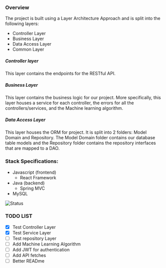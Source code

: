 ### Overview
The project is built using a Layer Architecture Approach and is split into the following layers:
- Controller Layer
- Business Layer
- Data Access Layer
- Common Layer

##### Controller layer
This layer contains the endpoints for the RESTful API. 

##### Business Layer
This layer contains the business logic for our project. More specifically, this layer houses a service for each controller, the errors for all the controllers/services, and the Machine learning algorithm.

##### Data Access Layer
This layer houses the ORM for project. It is split into 2 folders: Model Domain and Repository. The Model Domain folder contains our database table models and the Repository folder contains the repository interfaces that are mapped to a DAO.


### Stack Specifications:
- Javascript (frontend)
    - React Framework
- Java (backend)
    - Spring MVC
- MySQL

![Status](https://github.com/Software-Engineering-Final-Project/articleFetch/workflows/Java%20CI%20with%20Maven/badge.svg)

### TODO LIST
- [x] Test Controller Layer
- [x] Test Service Layer
- [ ] Test repository Layer
- [ ] Add Machine Learning Algorithm
- [ ] Add JWT for authentication
- [ ] Add API fetches
- [ ] Better READme
